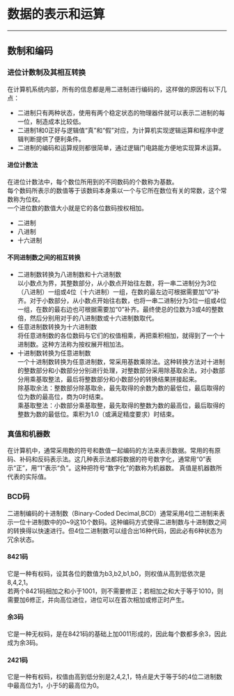 # 数据的表示和运算  
---  
## 数制和编码  
### 进位计数制及其相互转换  
在计算机系统内部，所有的信息都是用二进制进行编码的，这样做的原因有以下几点：  
+ 二进制只有两种状态，使用有两个稳定状态的物理器件就可以表示二进制的每一位，制造成本比较低。  
+ 二进制1和0正好与逻辑值“真”和“假”对应，为计算机实现逻辑运算和程序中逻辑判断提供了便利条件。  
+ 二进制的编码和运算规则都很简单，通过逻辑门电路能方便地实现算术运算。  

#### 进位计数法  
在进位计数法中，每个数位所用到的不同数码的个数称为基数。  
每个数码所表示的数值等于该数码本身乘以一个与它所在数位有关的常数，这个常数称为位权。  
一个进位数的数值大小就是它的各位数码按权相加。  
+ 二进制  
+ 八进制
+ 十六进制  
#### 不同进制数之间的相互转换  
+ 二进制数转换为八进制数和十六进制数  
以小数点为界，其整数部分，从小数点开始往左数，将一串二进制分为3位（八进制）一组或4位（十六进制）一组，在数的最左边可根据需要加“0”补齐。对于小数部分，从小数点开始往右数，也将一串二进制分为3位一组或4位一组，在数的最右边也可根据需要加“0”补齐。最终使总的位数为3或4的整数倍，然后分别用对于的八进制数或十六进制数取代。  
+ 任意进制数转换为十六进制数  
将任意进制数的各位数码与它们的权值相乘，再把乘积相加，就得到了一个十进制数。这种方法称为按权展开相加法。  
+ 十进制数转换为任意进制数  
一个十进制数转换为任意进制数，常采用基数乘除法。这种转换方法对十进制的整数部分和小数部分分别进行处理，对整数部分采用除基取余法，对小数部分用乘基取整法，最后将整数部分和小数部分的转换结果拼接起来。  
除基取余法：整数部分除基取余，最先取得的余数为数的最低位，最后取得的位为数的最高位，商为0时结束。  
乘基取整法：小数部分乘基取整，最先取得的整数为数的最高位，最后取得的整数为数的最低位。乘积为1.0（或满足精度要求）时结束。  

### 真值和机器数  
在计算机中，通常采用数的符号和数值一起编码的方法来表示数据。常用的有原码、补码和反码表示法。这几种表示法都将数据的符号数字化，通常用“0”表示“正”，用“1”表示“负”。这种把符号“数字化”的数称为机器数。
真值是机器数所代表的实际值。 

### BCD码  
二进制编码的十进制数（Binary-Coded Decimal,BCD）通常采用4位二进制来表示一位十进制数中的0~9这10个数码。这种编码方式使得二进制数与十进制数之间的转换得以快速进行。但4位二进制数可以组合出16种代码，因此必有6种状态为冗余状态。  
#### 8421码  
它是一种有权码，设其各位的数值为b3,b2,b1,b0，则权值从高到低依次是8,4,2,1。  
若两个8421码相加之和小于1001，则不需要修正；若相加之和大于等于1010，则需要加6修正，并向高位进位，进位可以在首次相加或修正时产生。  
#### 余3码  
它是一种无权码，是在8421码的基础上加0011形成的，因此每个数都多余3，因此成为余3码。  
#### 2421码  
它是一种有权码，权值由高到低分别是2,4,2,1，特点是大于等于5的4位二进制数中最高位为1，小于5的最高位为0。  

